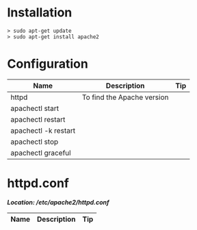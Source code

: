 # Installation
```
> sudo apt-get update
> sudo apt-get install apache2
```
# Configuration

|Name|Description|Tip|
|---|---|---|
|httpd|To find the Apache version||
|apachectl start|
|apachectl restart|
|apachectl -k restart|
|apachectl stop|
|apachectl graceful|

# httpd.conf

***Location: /etc/apache2/httpd.conf***

|Name|Description|Tip|
|---|---|---|
